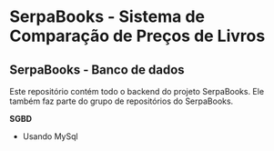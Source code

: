 # SerpaBooks - Sistema de Comparação de Preços de Livros

## SerpaBooks - Banco de dados
Este repositório contém todo o backend do projeto SerpaBooks. Ele também faz parte do grupo de repositórios do SerpaBooks.

**SGBD**
- Usando MySql
